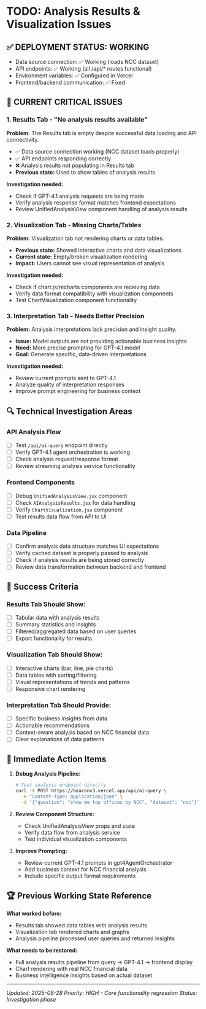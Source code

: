 # TODO: Analysis Results & Visualization Issues

## ✅ DEPLOYMENT STATUS: WORKING
- Data source connection: ✅ Working (loads NCC dataset)
- API endpoints: ✅ Working (all /api/* routes functional)
- Environment variables: ✅ Configured in Vercel
- Frontend/backend communication: ✅ Fixed

## 🚨 CURRENT CRITICAL ISSUES

### 1. Results Tab - "No analysis results available"
**Problem:** The Results tab is empty despite successful data loading and API connectivity.
- ✅ Data source connection working (NCC dataset loads properly)
- ✅ API endpoints responding correctly
- ❌ Analysis results not populating in Results tab
- **Previous state:** Used to show tables of analysis results

**Investigation needed:**
- Check if GPT-4.1 analysis requests are being made
- Verify analysis response format matches frontend expectations
- Review UnifiedAnalysisView component handling of analysis results

### 2. Visualization Tab - Missing Charts/Tables  
**Problem:** Visualization tab not rendering charts or data tables.
- **Previous state:** Showed interactive charts and data visualizations
- **Current state:** Empty/broken visualization rendering
- **Impact:** Users cannot see visual representation of analysis

**Investigation needed:**
- Check if chart.js/recharts components are receiving data
- Verify data format compatibility with visualization components
- Test ChartVisualization component functionality

### 3. Interpretation Tab - Needs Better Precision
**Problem:** Analysis interpretations lack precision and insight quality.
- **Issue:** Model outputs are not providing actionable business insights
- **Need:** More precise prompting for GPT-4.1 model
- **Goal:** Generate specific, data-driven interpretations

**Investigation needed:**
- Review current prompts sent to GPT-4.1
- Analyze quality of interpretation responses
- Improve prompt engineering for business context

## 🔍 Technical Investigation Areas

### API Analysis Flow
- [ ] Test `/api/ai-query` endpoint directly
- [ ] Verify GPT-4.1 agent orchestration is working
- [ ] Check analysis request/response format
- [ ] Review streaming analysis service functionality

### Frontend Components
- [ ] Debug `UnifiedAnalysisView.jsx` component
- [ ] Check `AIAnalysisResults.jsx` for data handling
- [ ] Verify `ChartVisualization.jsx` component
- [ ] Test results data flow from API to UI

### Data Pipeline
- [ ] Confirm analysis data structure matches UI expectations
- [ ] Verify cached dataset is properly passed to analysis
- [ ] Check if analysis results are being stored correctly
- [ ] Review data transformation between backend and frontend

## 🎯 Success Criteria

### Results Tab Should Show:
- [ ] Tabular data with analysis results
- [ ] Summary statistics and insights
- [ ] Filtered/aggregated data based on user queries
- [ ] Export functionality for results

### Visualization Tab Should Show:
- [ ] Interactive charts (bar, line, pie charts)
- [ ] Data tables with sorting/filtering
- [ ] Visual representations of trends and patterns
- [ ] Responsive chart rendering

### Interpretation Tab Should Provide:
- [ ] Specific business insights from data
- [ ] Actionable recommendations
- [ ] Context-aware analysis based on NCC financial data
- [ ] Clear explanations of data patterns

## 🔧 Immediate Action Items

1. **Debug Analysis Pipeline:**
   ```bash
   # Test analysis endpoint directly
   curl -X POST https://beaconv3.vercel.app/api/ai-query \
     -H "Content-Type: application/json" \
     -d '{"question": "show me top offices by NCC", "dataset": "ncc"}'
   ```

2. **Review Component Structure:**
   - Check UnifiedAnalysisView props and state
   - Verify data flow from analysis service
   - Test individual visualization components

3. **Improve Prompting:**
   - Review current GPT-4.1 prompts in gpt4AgentOrchestrator
   - Add business context for NCC financial analysis
   - Include specific output format requirements

## 🏆 Previous Working State Reference

**What worked before:**
- Results tab showed data tables with analysis results
- Visualization tab rendered charts and graphs
- Analysis pipeline processed user queries and returned insights

**What needs to be restored:**
- Full analysis results pipeline from query → GPT-4.1 → frontend display
- Chart rendering with real NCC financial data
- Business intelligence insights based on actual dataset

---

*Updated: 2025-08-28*
*Priority: HIGH - Core functionality regression*
*Status: Investigation phase*